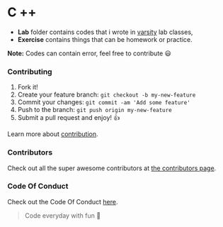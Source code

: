 # C ++
* **Lab** folder contains codes that i wrote in [varsity](https://www.aiub.edu) lab classes, 
* **Exercise** contains things that can be homework or practice.

**Note:** Codes can contain error, feel free to contribute :smiley:

### Contributing

1. Fork it!
2. Create your feature branch: `git checkout -b my-new-feature`
3. Commit your changes: `git commit -am 'Add some feature'`
4. Push to the branch: `git push origin my-new-feature`
5. Submit a pull request and enjoy! :thumbsup:

Learn more about [contribution](https://github.com/IamLizu/cplusplus/blob/master/CONTRIBUTING.md).

### Contributors

Check out all the super awesome contributors at [the contributors page](https://github.com/IamLizu/cplusplus/graphs/contributors).

### Code Of Conduct
Check out the Code Of Conduct [here](https://github.com/IamLizu/cplusplus/blob/master/CODE_OF_CONDUCT.md).

> Code everyday with fun :speech_balloon:

